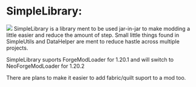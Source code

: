# SimpleLibrary:
[![](https://jitpack.io/v/willatendo/Simple-Library.svg)](https://jitpack.io/#willatendo/Simple-Library)
SimpleLibrary is a library ment to be used jar-in-jar to make modding a little easier and reduce the amount of step. Small little things found in SimpleUtils and DataHelper are ment to reduce hastle across multiple projects.

SimpleLibrary suports ForgeModLoader for 1.20.1 and will switch to NeoForgeModLoader for 1.20.2

There are plans to make it easier to add fabric/quilt suport to a mod too.